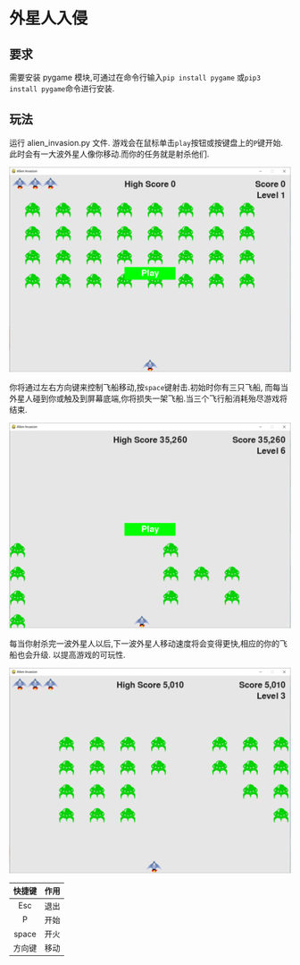 # 外星人入侵

## 要求

需要安装 pygame 模块,可通过在命令行输入`pip install pygame`
或`pip3 install pygame`命令进行安装.

## 玩法
运行 alien_invasion.py 文件.
游戏会在鼠标单击`play`按钮或按键盘上的`P`键开始.
此时会有一大波外星人像你移动.而你的任务就是射杀他们.

![](/images/2021-10-19_141808.png)

你将通过左右方向键来控制飞船移动,按`space`键射击.初始时你有三只飞船,
而每当外星人碰到你或触及到屏幕底端,你将损失一架飞船.当三个飞行船消耗殆尽游戏将结束.

![](images/2021-10-19_142343.png)

每当你射杀完一波外星人以后,下一波外星人移动速度将会变得更快,相应的你的飞船也会升级.
以提高游戏的可玩性.

![](images/2021-10-19_142158.png)

|快捷键|作用|
|:---:|:---:|
|Esc|退出|
|P|开始|
|space|开火
|方向键|移动
